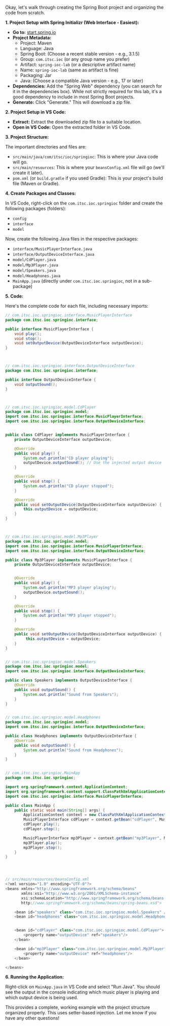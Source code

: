 Okay, let's walk through creating the Spring Boot project and organizing the code from scratch.

**1. Project Setup with Spring Initializr (Web Interface - Easiest):**

* **Go to:** [start.spring.io](start.spring.io)
* **Project Metadata:**
    * Project: Maven
    * Language: Java
    * Spring Boot: (Choose a recent stable version - e.g., 3.1.5)
    * Group: `com.itsc.ioc` (or any group name you prefer)
    * Artifact: `spring-ioc-lab` (or a descriptive artifact name)
    * Name: `spring-ioc-lab` (same as artifact is fine)
    * Packaging: Jar
    * Java: (Choose a compatible Java version - e.g., 17 or later)
* **Dependencies:** Add the "Spring Web" dependency (you can search for it in the dependencies box).  While not strictly required for this lab, it's a good dependency to include in most Spring Boot projects.
* **Generate:** Click "Generate." This will download a zip file.

**2. Project Setup in VS Code:**

* **Extract:** Extract the downloaded zip file to a suitable location.
* **Open in VS Code:**  Open the extracted folder in VS Code.

**3. Project Structure:**

The important directories and files are:

* `src/main/java/com/itsc/ioc/springioc`:  This is where your Java code will go.
* `src/main/resources`: This is where your `beansConfig.xml` file will go (we'll create it later).
* `pom.xml` (or `build.gradle` if you used Gradle): This is your project's build file (Maven or Gradle).

**4. Create Packages and Classes:**

In VS Code, right-click on the `com.itsc.ioc.springioc` folder and create the following packages (folders):

* `config`
* `interface`
* `model`


Now, create the following Java files in the respective packages:

* `interface/MusicPlayerInterface.java`
* `interface/OutputDeviceInterface.java`
* `model/CdPlayer.java`
* `model/Mp3Player.java`
* `model/Speakers.java`
* `model/Headphones.java`
* `MainApp.java` (directly under `com.itsc.ioc.springioc`, not in a sub-package)


**5. Code:**

Here's the complete code for each file, including necessary imports:

```java
// com.itsc.ioc.springioc.interface.MusicPlayerInterface
package com.itsc.ioc.springioc.interface;

public interface MusicPlayerInterface {
    void play();
    void stop();
    void setOutputDevice(OutputDeviceInterface outputDevice);
}



// com.itsc.ioc.springioc.interface.OutputDeviceInterface
package com.itsc.ioc.springioc.interface;

public interface OutputDeviceInterface {
    void outputSound();
}



// com.itsc.ioc.springioc.model.CdPlayer
package com.itsc.ioc.springioc.model;
import com.itsc.ioc.springioc.interface.MusicPlayerInterface;
import com.itsc.ioc.springioc.interface.OutputDeviceInterface;


public class CdPlayer implements MusicPlayerInterface {
    private OutputDeviceInterface outputDevice;

    @Override
    public void play() {
        System.out.println("CD player playing");
        outputDevice.outputSound(); // Use the injected output device
    }

    @Override
    public void stop() {
        System.out.println("CD player stopped");
    }

    @Override
    public void setOutputDevice(OutputDeviceInterface outputDevice) {
        this.outputDevice = outputDevice;
    }
}



// com.itsc.ioc.springioc.model.Mp3Player
package com.itsc.ioc.springioc.model;
import com.itsc.ioc.springioc.interface.MusicPlayerInterface;
import com.itsc.ioc.springioc.interface.OutputDeviceInterface;

public class Mp3Player implements MusicPlayerInterface {
    private OutputDeviceInterface outputDevice;


    @Override
    public void play() {
        System.out.println("MP3 player playing");
        outputDevice.outputSound();
    }

    @Override
    public void stop() {
        System.out.println("MP3 player stopped");
    }

    @Override
    public void setOutputDevice(OutputDeviceInterface outputDevice) {
         this.outputDevice = outputDevice;
    }
}


// com.itsc.ioc.springioc.model.Speakers
package com.itsc.ioc.springioc.model;
import com.itsc.ioc.springioc.interface.OutputDeviceInterface;

public class Speakers implements OutputDeviceInterface {
    @Override
    public void outputSound() {
        System.out.println("Sound from Speakers");
    }
}


// com.itsc.ioc.springioc.model.Headphones
package com.itsc.ioc.springioc.model;
import com.itsc.ioc.springioc.interface.OutputDeviceInterface;

public class Headphones implements OutputDeviceInterface {
    @Override
    public void outputSound() {
        System.out.println("Sound from Headphones");
    }
}


// com.itsc.ioc.springioc.MainApp
package com.itsc.ioc.springioc;

import org.springframework.context.ApplicationContext;
import org.springframework.context.support.ClassPathXmlApplicationContext;
import com.itsc.ioc.springioc.interface.MusicPlayerInterface;

public class MainApp {
    public static void main(String[] args) {
        ApplicationContext context = new ClassPathXmlApplicationContext("beansConfig.xml");
        MusicPlayerInterface cdPlayer = context.getBean("cdPlayer", MusicPlayerInterface.class);
        cdPlayer.play();
        cdPlayer.stop();

        MusicPlayerInterface mp3Player = context.getBean("mp3Player", MusicPlayerInterface.class);
        mp3Player.play();
        mp3Player.stop();
    }
}




// src/main/resources/beansConfig.xml
<?xml version="1.0" encoding="UTF-8"?>
<beans xmlns="http://www.springframework.org/schema/beans"
       xmlns:xsi="http://www.w3.org/2001/XMLSchema-instance"
       xsi:schemaLocation="http://www.springframework.org/schema/beans
       http://www.springframework.org/schema/beans/spring-beans.xsd">

    <bean id="speakers" class="com.itsc.ioc.springioc.model.Speakers" />
    <bean id="headphones" class="com.itsc.ioc.springioc.model.Headphones" />


    <bean id="cdPlayer" class="com.itsc.ioc.springioc.model.CdPlayer">
        <property name="outputDevice" ref="speakers"/>
    </bean>

    <bean id="mp3Player" class="com.itsc.ioc.springioc.model.Mp3Player">
        <property name="outputDevice" ref="headphones"/>
    </bean>

</beans>
```



**6. Running the Application:**

Right-click on `MainApp.java` in VS Code and select "Run Java". You should see the output in the console indicating which music player is playing and which output device is being used.


This provides a complete, working example with the project structure organized properly.  This uses setter-based injection.  Let me know if you have any other questions!